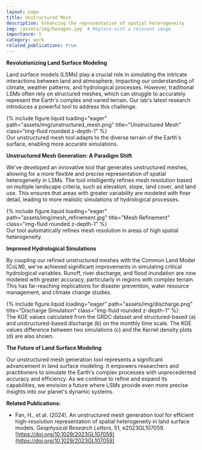 ```yaml
---
layout: page
title: Unstructured Mesh
description: Enhancing the representation of spatial heterogeneity
img: /assets/img/hexagon.jpg  # Replace with a relevant image
importance: 1
category: work
related_publications: true
---
```


**Revolutionizing Land Surface Modeling**

Land surface models (LSMs) play a crucial role in simulating the intricate interactions between land and atmosphere, impacting our understanding of climate, weather patterns, and hydrological processes. However, traditional LSMs often rely on structured meshes, which can struggle to accurately represent the Earth's complex and varied terrain. Our lab's latest research introduces a powerful tool to address this challenge.

<div class="row">
    <div class="col-sm mt-3 mt-md-0">
        {% include figure.liquid loading="eager" path="assets/img/unstructured_mesh.png" title="Unstructured Mesh" class="img-fluid rounded z-depth-1" %}
    </div>
</div>
<div class="caption">
    Our unstructured mesh tool adapts to the diverse terrain of the Earth's surface, enabling more accurate simulations.
</div>

**Unstructured Mesh Generation: A Paradigm Shift**

We've developed an innovative tool that generates unstructured meshes, allowing for a more flexible and precise representation of spatial heterogeneity in LSMs. The tool intelligently refines mesh resolution based on multiple landscape criteria, such as elevation, slope, land cover, and land use. This ensures that areas with greater variability are modeled with finer detail, leading to more realistic simulations of hydrological processes.

<div class="row">
    <div class="col-sm mt-3 mt-md-0">
        {% include figure.liquid loading="eager" path="assets/img/mesh_refinement.jpg" title="Mesh Refinement" class="img-fluid rounded z-depth-1" %}
    </div>
</div>
<div class="caption">
    Our tool automatically refines mesh resolution in areas of high spatial heterogeneity.
</div>

**Improved Hydrological Simulations**

By coupling our refined unstructured meshes with the Common Land Model (CoLM), we've achieved significant improvements in simulating critical hydrological variables. Runoff, river discharge, and flood inundation are now modeled with greater accuracy, particularly in regions with complex terrain. This has far-reaching implications for disaster prevention, water resource management, and climate change studies.

<div class="row">
    <div class="col-sm mt-3 mt-md-0">
        {% include figure.liquid loading="eager" path="assets/img/discharge.png" title="Discharge Simulation" class="img-fluid rounded z-depth-1" %}
    </div>
</div>
<div class="caption">
The KGE values calculated from the GRDC dataset and structured-based (a) and unstructured-based discharge (b) on the monthly time scale. The KGE values difference between two simulations (c) and the Kernel density plots (d) are also shown.
</div>


**The Future of Land Surface Modeling**

Our unstructured mesh generation tool represents a significant advancement in land surface modeling. It empowers researchers and practitioners to simulate the Earth's complex processes with unprecedented accuracy and efficiency. As we continue to refine and expand its capabilities, we envision a future where LSMs provide even more precise insights into our planet's dynamic systems.

**Related Publications:**

* Fan, H., et al. (2024). An unstructured mesh generation tool for efficient high-resolution representation of spatial heterogeneity in land surface models. *Geophysical Research Letters*, 51, e2023GL107059. [https://doi.org/10.1029/2023GL107059](https://doi.org/10.1029/2023GL107059)

